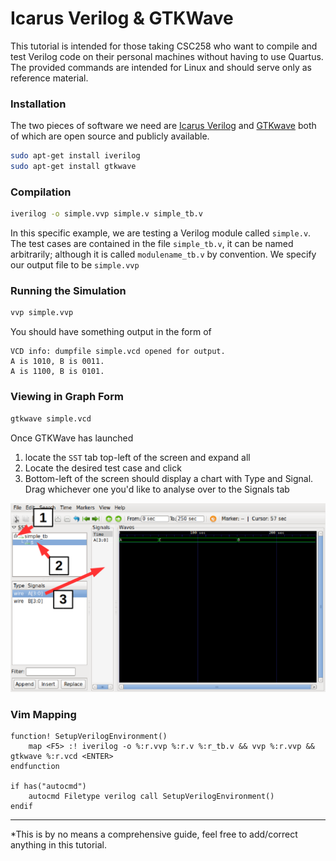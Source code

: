 # Icarus Verilog & GTKWave
This tutorial is intended for those taking CSC258 who want to compile and test Verilog code on their personal machines without having to use Quartus. The provided commands are intended for Linux and should serve only as reference material. 

### Installation 
The two pieces of software we need are [Icarus Verilog](http://iverilog.icarus.com/) and [GTKwave](http://gtkwave.sourceforge.net/) both of which are open source and publicly available. 
```bash
sudo apt-get install iverilog
sudo apt-get install gtkwave
```

### Compilation
```bash
iverilog -o simple.vvp simple.v simple_tb.v
```
In this specific example, we are testing a Verilog module called `simple.v`. The test cases are contained in the file `simple_tb.v`, it can be named arbitrarily; although it is called `modulename_tb.v` by convention. We specify our output file to be `simple.vvp`

### Running the Simulation
```bash
vvp simple.vvp
```
You should have something output in the form of 
```
VCD info: dumpfile simple.vcd opened for output.
A is 1010, B is 0011.
A is 1100, B is 0101.
```

### Viewing in Graph Form
```bash
gtkwave simple.vcd
```
Once GTKWave has launched
  1. locate the `SST` tab top-left of the screen and expand all
  2. Locate the desired test case and click
  3. Bottom-left of the screen should display a chart with Type and Signal. Drag whichever one you'd like to analyse over to the Signals tab

![gtkwave annotated screenshot](gtkwave-annotated.png)

### Vim Mapping
```vim
function! SetupVerilogEnvironment()
	map <F5> :! iverilog -o %:r.vvp %:r.v %:r_tb.v && vvp %:r.vvp && gtkwave %:r.vcd <ENTER>
endfunction

if has("autocmd")
	autocmd Filetype verilog call SetupVerilogEnvironment()
endif
```

***
*This is by no means a comprehensive guide, feel free to add/correct anything in this tutorial.
